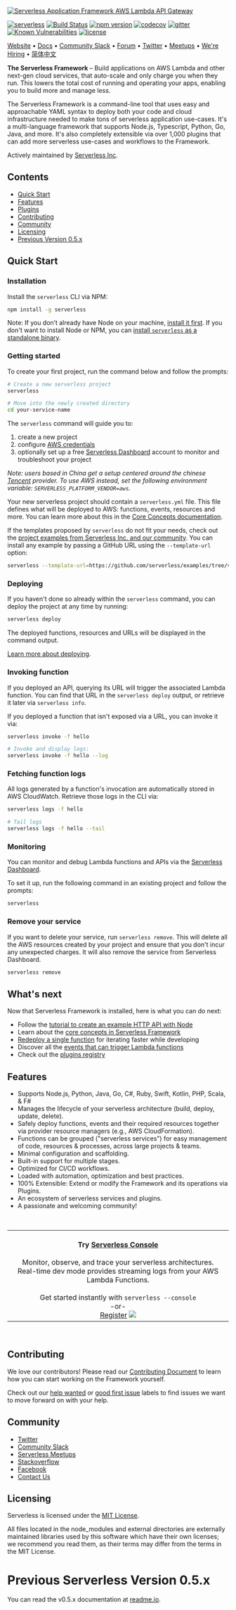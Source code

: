 [![Serverless Application Framework AWS Lambda API Gateway](https://s3.amazonaws.com/assets.github.serverless/readme-serverless-framework.gif)](https://serverless.com)

[![serverless](http://public.serverless.com/badges/v3.svg)](http://www.serverless.com)
[![Build Status](https://github.com/serverless/serverless/workflows/Integrate/badge.svg)](https://github.com/serverless/serverless/actions?query=workflow%3AIntegrate)
[![npm version](https://badge.fury.io/js/serverless.svg)](https://badge.fury.io/js/serverless)
[![codecov](https://codecov.io/gh/serverless/serverless/branch/master/graph/badge.svg)](https://codecov.io/gh/serverless/serverless)
[![gitter](https://img.shields.io/gitter/room/serverless/serverless.svg)](https://gitter.im/serverless/serverless)
[![Known Vulnerabilities](https://snyk.io/test/github/serverless/serverless/badge.svg)](https://snyk.io/test/github/serverless/serverless)
[![license](https://img.shields.io/npm/l/serverless.svg)](https://www.npmjs.com/package/serverless)

[Website](http://www.serverless.com) • [Docs](https://serverless.com/framework/docs/) • [Community Slack](https://serverless.com/slack) • [Forum](http://forum.serverless.com) • [Twitter](https://twitter.com/goserverless) • [Meetups](https://www.meetup.com/pro/serverless/) • [We're Hiring](https://serverless.com/company/jobs/) • [简体中文](./README_CN.md)

**The Serverless Framework** – Build applications on AWS Lambda and other next-gen cloud services, that auto-scale and only charge you when they run. This lowers the total cost of running and operating your apps, enabling you to build more and manage less.

The Serverless Framework is a command-line tool that uses easy and approachable YAML syntax to deploy both your code and cloud infrastructure needed to make tons of serverless application use-cases. It's a multi-language framework that supports Node.js, Typescript, Python, Go, Java, and more. It's also completely extensible via over 1,000 plugins that can add more serverless use-cases and workflows to the Framework.

Actively maintained by [Serverless Inc](https://www.serverless.com).

## Contents


- [Quick Start](#quick-start)
- [Features](#features)
- [Plugins](https://github.com/serverless/plugins)
- [Contributing](#contributing)
- [Community](#community)
- [Licensing](#licensing)
- [Previous Version 0.5.x](#v.5)

## <a name="quick-start"></a>Quick Start

### Installation

Install the `serverless` CLI via NPM:

```bash
npm install -g serverless
```

Note: If you don’t already have Node on your machine, [install it first](https://nodejs.org/). If you don't want to install Node or NPM, you can [install `serverless` as a standalone binary](https://www.serverless.com/framework/docs/install-standalone).

### Getting started

To create your first project, run the command below and follow the prompts:

```bash
# Create a new serverless project
serverless

# Move into the newly created directory
cd your-service-name
```

The `serverless` command will guide you to:

1. create a new project
2. configure [AWS credentials](https://serverless.com/framework/docs/providers/aws/guide/credentials/)
3. optionally set up a free [Serverless Dashboard](https://www.serverless.com/monitoring) account to monitor and troubleshoot your project

_Note: users based in China get a setup centered around the chinese [Tencent](https://intl.cloud.tencent.com/) provider. To use AWS instead, set the following environment variable: `SERVERLESS_PLATFORM_VENDOR=aws`._

Your new serverless project should contain a `serverless.yml` file. This file defines what will be deployed to AWS: functions, events, resources and more. You can learn more about this in the [Core Concepts documentation](https://www.serverless.com/framework/docs/providers/aws/guide/intro).

If the templates proposed by `serverless` do not fit your needs, check out the [project examples from Serverless Inc. and our community](https://www.serverless.com/examples/). You can install any example by passing a GitHub URL using the `--template-url` option:

```sh
serverless --template-url=https://github.com/serverless/examples/tree/v3/...
```

### Deploying

If you haven't done so already within the `serverless` command, you can deploy the project at any time by running:

```bash
serverless deploy
```

The deployed functions, resources and URLs will be displayed in the command output.

[Learn more about deploying](https://www.serverless.com/framework/docs/providers/aws/guide/deploying).

### Invoking function

If you deployed an API, querying its URL will trigger the associated Lambda function. You can find that URL in the `serverless deploy` output, or retrieve it later via `serverless info`.

If you deployed a function that isn't exposed via a URL, you can invoke it via:

```bash
serverless invoke -f hello

# Invoke and display logs:
serverless invoke -f hello --log
```

### Fetching function logs

All logs generated by a function's invocation are automatically stored in AWS CloudWatch. Retrieve those logs in the CLI via:

```bash
serverless logs -f hello

# Tail logs
serverless logs -f hello --tail
```

### Monitoring

You can monitor and debug Lambda functions and APIs via the [Serverless Dashboard](https://www.serverless.com/monitoring).

To set it up, run the following command in an existing project and follow the prompts:

```bash
serverless
```

### Remove your service

If you want to delete your service, run `serverless remove`. This will delete all the AWS resources created by your project and ensure that you don't incur any unexpected charges. It will also remove the service from Serverless Dashboard.

```bash
serverless remove
```

## What's next

Now that Serverless Framework is installed, here is what you can do next:

- Follow the [tutorial to create an example HTTP API with Node](https://www.serverless.com/framework/docs/tutorial)
- Learn about the [core concepts in Serverless Framework](https://www.serverless.com/framework/docs/providers/aws/guide/intro)
- [Redeploy a single function](https://www.serverless.com/framework/docs/providers/aws/guide/deploying#deploy-function) for iterating faster while developing
- Discover all the [events that can trigger Lambda functions](https://www.serverless.com/framework/docs/providers/aws/guide/events)
- Check out the [plugins registry](https://www.serverless.com/plugins)

## <a name="features"></a>Features

- Supports Node.js, Python, Java, Go, C#, Ruby, Swift, Kotlin, PHP, Scala, & F#
- Manages the lifecycle of your serverless architecture (build, deploy, update, delete).
- Safely deploy functions, events and their required resources together via provider resource managers (e.g., AWS CloudFormation).
- Functions can be grouped ("serverless services") for easy management of code, resources & processes, across large projects & teams.
- Minimal configuration and scaffolding.
- Built-in support for multiple stages.
- Optimized for CI/CD workflows.
- Loaded with automation, optimization and best practices.
- 100% Extensible: Extend or modify the Framework and its operations via Plugins.
- An ecosystem of serverless services and plugins.
- A passionate and welcoming community!

<br>

<table>
  <tr>
    <td align="center">
      <br><strong>Try <a href="https://www.serverless.com/console/">Serverless Console</a></strong><br><br>
      Monitor, observe, and trace your serverless architectures.<br>
      Real-time dev mode provides streaming logs from your AWS Lambda Functions.<br><br>
      Get started instantly with <code>serverless --console</code><br>
      -or-<br>
      <a href="https://bit.ly/3kL8ACL">Register</a>
      <img src="https://user-images.githubusercontent.com/3837103/167449348-bf254fca-9aec-4367-b166-aaa69178f98c.png">
    </td>
  </tr>
</table>

<br>

## <a name="contributing"></a>Contributing

We love our contributors! Please read our [Contributing Document](CONTRIBUTING.md) to learn how you can start working on the Framework yourself.

Check out our [help wanted](https://github.com/serverless/serverless/labels/help%20wanted) or [good first issue](https://github.com/serverless/serverless/labels/good%20first%20issue) labels to find issues we want to move forward on with your help.

## <a name="community"></a>Community

- [Twitter](https://twitter.com/goserverless)
- [Community Slack](https://serverless.com/slack)
- [Serverless Meetups](http://www.meetup.com/serverless/)
- [Stackoverflow](http://stackoverflow.com/questions/tagged/serverless-framework)
- [Facebook](https://www.facebook.com/serverless)
- [Contact Us](mailto:hello@serverless.com)

## <a name="licensing"></a>Licensing

Serverless is licensed under the [MIT License](./LICENSE.txt).

All files located in the node_modules and external directories are externally maintained libraries used by this software which have their own licenses; we recommend you read them, as their terms may differ from the terms in the MIT License.

# <a name="v.5"></a>Previous Serverless Version 0.5.x

You can read the v0.5.x documentation at [readme.io](https://serverless.readme.io/v0.5.0/docs).
